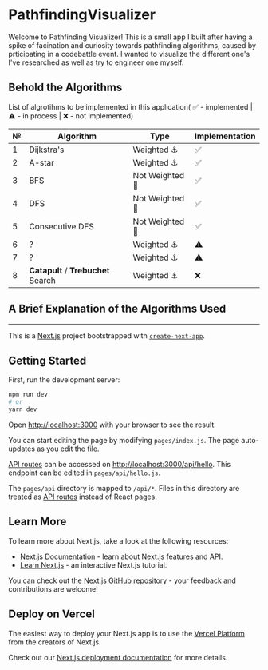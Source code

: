 # PathfindingVisualizer

Welcome to Pathfinding Visualizer! This is a small app I built after having a spike of facination and curiosity towards pathfinding algorithms, caused by prticipating in a codebattle event. I wanted to visualize the different one's I've researched as well as try to engineer one myself.

## Behold the Algorithms

List of algrotihms to be implemented in this application( ✅ - implemented | ⚠️ - in process | ❌ - not implemented)

| №   | Algorithm                           | Type            | Implementation |
| --- | ----------------------------------- | --------------- | -------------- |
| 1   | Dijkstra's                          | Weighted ⚓     | ✅             |
| 2   | A-star                              | Weighted ⚓     | ✅             |
| 3   | BFS                                 | Not Weighted 🏃 | ✅             |
| 4   | DFS                                 | Not Weighted 🏃 | ✅             |
| 5   | Consecutive DFS                     | Not Weighted 🏃 | ✅             |
| 6   | ?                              | Weighted ⚓     | ⚠️             |
| 7   | ?                     | Weighted ⚓     | ⚠️             |
| 8   | **Catapult** / **Trebuchet** Search | Weighted ⚓     | ❌             |

## A Brief Explanation of the Algorithms Used

---

This is a [Next.js](https://nextjs.org/) project bootstrapped with [`create-next-app`](https://github.com/vercel/next.js/tree/canary/packages/create-next-app).

## Getting Started

First, run the development server:

```bash
npm run dev
# or
yarn dev
```

Open [http://localhost:3000](http://localhost:3000) with your browser to see the result.

You can start editing the page by modifying `pages/index.js`. The page auto-updates as you edit the file.

[API routes](https://nextjs.org/docs/api-routes/introduction) can be accessed on [http://localhost:3000/api/hello](http://localhost:3000/api/hello). This endpoint can be edited in `pages/api/hello.js`.

The `pages/api` directory is mapped to `/api/*`. Files in this directory are treated as [API routes](https://nextjs.org/docs/api-routes/introduction) instead of React pages.

## Learn More

To learn more about Next.js, take a look at the following resources:

- [Next.js Documentation](https://nextjs.org/docs) - learn about Next.js features and API.
- [Learn Next.js](https://nextjs.org/learn) - an interactive Next.js tutorial.

You can check out [the Next.js GitHub repository](https://github.com/vercel/next.js/) - your feedback and contributions are welcome!

## Deploy on Vercel

The easiest way to deploy your Next.js app is to use the [Vercel Platform](https://vercel.com/new?utm_medium=default-template&filter=next.js&utm_source=create-next-app&utm_campaign=create-next-app-readme) from the creators of Next.js.

Check out our [Next.js deployment documentation](https://nextjs.org/docs/deployment) for more details.
